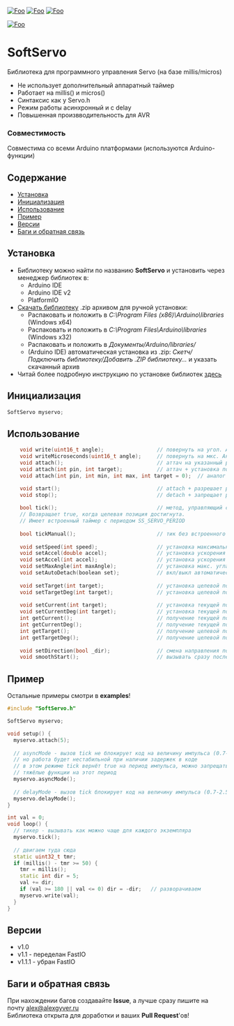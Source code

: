 [![Foo](https://img.shields.io/badge/Version-1.1.1-brightgreen.svg?style=flat-square)](#versions)
[![Foo](https://img.shields.io/badge/Website-AlexGyver.ru-blue.svg?style=flat-square)](https://alexgyver.ru/)
[![Foo](https://img.shields.io/badge/%E2%82%BD$%E2%82%AC%20%D0%9D%D0%B0%20%D0%BF%D0%B8%D0%B2%D0%BE-%D1%81%20%D1%80%D1%8B%D0%B1%D0%BA%D0%BE%D0%B9-orange.svg?style=flat-square)](https://alexgyver.ru/support_alex/)

[![Foo](https://img.shields.io/badge/README-ENGLISH-brightgreen.svg?style=for-the-badge)](https://github-com.translate.goog/GyverLibs/SoftServo?_x_tr_sl=ru&_x_tr_tl=en)

# SoftServo
Библиотека для программного управления Servo (на базе millis/micros)
- Не использует дополнительный аппаратный таймер
- Работает на millis() и micros()
- Синтаксис как у Servo.h
- Режим работы асинхронный и с delay
- Повышенная произвводительность для AVR

### Совместимость
Совместима со всеми Arduino платформами (используются Arduino-функции)

## Содержание
- [Установка](#install)
- [Инициализация](#init)
- [Использование](#usage)
- [Пример](#example)
- [Версии](#versions)
- [Баги и обратная связь](#feedback)

<a id="install"></a>
## Установка
- Библиотеку можно найти по названию **SoftServo** и установить через менеджер библиотек в:
    - Arduino IDE
    - Arduino IDE v2
    - PlatformIO
- [Скачать библиотеку](https://github.com/GyverLibs/SoftServo/archive/refs/heads/main.zip) .zip архивом для ручной установки:
    - Распаковать и положить в *C:\Program Files (x86)\Arduino\libraries* (Windows x64)
    - Распаковать и положить в *C:\Program Files\Arduino\libraries* (Windows x32)
    - Распаковать и положить в *Документы/Arduino/libraries/*
    - (Arduino IDE) автоматическая установка из .zip: *Скетч/Подключить библиотеку/Добавить .ZIP библиотеку…* и указать скачанный архив
- Читай более подробную инструкцию по установке библиотек [здесь](https://alexgyver.ru/arduino-first/#%D0%A3%D1%81%D1%82%D0%B0%D0%BD%D0%BE%D0%B2%D0%BA%D0%B0_%D0%B1%D0%B8%D0%B1%D0%BB%D0%B8%D0%BE%D1%82%D0%B5%D0%BA)

<a id="init"></a>
## Инициализация
```cpp
SoftServo myservo;
```

<a id="usage"></a>
## Использование
```cpp
    void write(uint16_t angle);                 // повернуть на угол. Аналог метода из библиотеки Servo
    void writeMicroseconds(uint16_t angle);     // повернуть на мкс. Аналог метода из библиотеки Servo
    void attach();                              // аттач на указанный ранее пин
    void attach(int pin, int target);           // аттач + установка позиции (в градусах ИЛИ в микросекундах, программа сама поймёт)
    void attach(int pin, int min, int max, int target = 0);  // аналог метода из библиотеки Servo. min по умолч. 500, max 2400. target - положение (в углах или мкс, на которые серво повернётся при подключении)

    void start();                               // attach + разрешает работу tick
    void stop();                                // detach + запрещает работу tick
    
    bool tick();                                // метод, управляющий сервой, должен опрашиваться как можно чаще.
    // Возвращает true, когда целевая позиция достигнута.
    // Имеет встроенный таймер с периодом SS_SERVO_PERIOD
    
    bool tickManual();                          // тик без встроенного таймера.
    
    void setSpeed(int speed);                   // установка максимальной скорости (больше 0), градусов / с
    void setAccel(double accel);                // установка ускорения (0.1-1), условные величины
    void setAccel(int accel);                   // установка ускорения в градусах/сек/сек (рабочее от 0 до ~1500)
    void setMaxAngle(int maxAngle);             // установка макс. угла привода (умолч. 180)
    void setAutoDetach(boolean set);            // вкл/выкл автоматического отключения (detach) при достижении угла. По умолч. вкл
    
    void setTarget(int target);                 // установка целевой позиции в мкс (~500 - 2400 серво, ~150-600 драйвер PCA9685)
    void setTargetDeg(int target);              // установка целевой позиции в градусах (0-макс. угол). Зависит от min и max
    
    void setCurrent(int target);                // установка текущей позиции в мкс (~500 - 2400 серво, ~150-600 драйвер PCA9685)
    void setCurrentDeg(int target);             // установка текущей позиции в градусах (0-макс. угол). Зависит от min и max
    int getCurrent();                           // получение текущей позиции в мкс (~500 - 2400 серво, ~150-600 драйвер PCA9685)
    int getCurrentDeg();                        // получение текущей позиции в градусах (0-макс. угол). Зависит от min и max
    int getTarget();                            // получение целевой позиции в мкс (~500 - 2400 серво, ~150-600 драйвер PCA9685)
    int getTargetDeg();                         // получение целевой позиции в градусах (0-макс. угол). Зависит от min и max
    
    void setDirection(bool _dir);               // смена направления поворота
    void smoothStart();                         // вызывать сразу после attach(пин, таргет). Смягчает движение серво из неизвестной позиции к стартовой. БЛОКИРУЮЩАЯ НА 1с!
```

<a id="example"></a>
## Пример
Остальные примеры смотри в **examples**!
```cpp
#include "SoftServo.h"

SoftServo myservo;

void setup() {
  myservo.attach(5);
  
  // asyncMode - вызов tick не блокирует код на величину импульса (0.7-2.5 мс)
  // но работа будет нестабильной при наличии задержек в коде
  // в этом режиме tick вернёт true на период импульса, можно запрещать
  // тяжёлые функции на этот период 
  myservo.asyncMode();
  
  // delayMode - вызов tick блокирует код на величину импульса (0.7-2.5 мс) - по умолчанию  
  myservo.delayMode();  
}

int val = 0;
void loop() {
  // тикер - вызывать как можно чаще для каждого экземпляра
  myservo.tick();
  
  // двигаем туда сюда
  static uint32_t tmr;
  if (millis() - tmr >= 50) {
    tmr = millis();    
    static int dir = 5;
    val += dir;    
    if (val >= 180 || val <= 0) dir = -dir;   // разворачиваем
    myservo.write(val);
  }
}
```

<a id="versions"></a>
## Версии
- v1.0
- v1.1 - переделан FastIO
- v1.1.1 - убран FastIO

<a id="feedback"></a>
## Баги и обратная связь
При нахождении багов создавайте **Issue**, а лучше сразу пишите на почту [alex@alexgyver.ru](mailto:alex@alexgyver.ru)  
Библиотека открыта для доработки и ваших **Pull Request**'ов!

